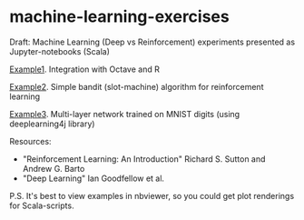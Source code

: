 # machine-learning-exercises
Draft: Machine Learning (Deep vs Reinforcement) experiments presented as Jupyter-notebooks (Scala)

[Example1](https://github.com/dk14/machine-learning-exercises/blob/master/octaveAndRintegrationExample.ipynb). Integration with Octave and R

[Example2](http://nbviewer.jupyter.org/github/dk14/machine-learning-exercises/blob/4b74493bf2f3c854ad79652e548a8dd000eb989a/MultiBandit.ipynb). Simple bandit (slot-machine) algorithm for reinforcement learning

[Example3](https://github.com/dk14/machine-learning-exercises/blob/master/MNIST.ipynb). Multi-layer network trained on MNIST digits (using deeplearning4j library)

Resources:
 - "Reinforcement Learning: An Introduction" Richard S. Sutton and Andrew G. Barto
 - "Deep Learning" Ian Goodfellow et al.

P.S. It's best to view examples in nbviewer, so you could get plot renderings for Scala-scripts.
